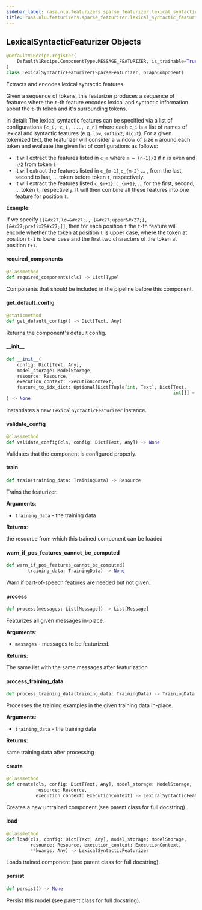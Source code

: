 ```yaml
---
sidebar_label: rasa.nlu.featurizers.sparse_featurizer.lexical_syntactic_featurizer
title: rasa.nlu.featurizers.sparse_featurizer.lexical_syntactic_featurizer
---
```

## LexicalSyntacticFeaturizer Objects

```python
@DefaultV1Recipe.register(
    DefaultV1Recipe.ComponentType.MESSAGE_FEATURIZER, is_trainable=True
)
class LexicalSyntacticFeaturizer(SparseFeaturizer, GraphComponent)
```

Extracts and encodes lexical syntactic features.

Given a sequence of tokens, this featurizer produces a sequence of features
where the `t`-th feature encodes lexical and syntactic information about the `t`-th
token and it&#x27;s surrounding tokens.

In detail: The lexical syntactic features can be specified via a list of
configurations `[c_0, c_1, ..., c_n]` where each `c_i` is a list of names of
lexical and syntactic features (e.g. `low`, `suffix2`, `digit`).
For a given tokenized text, the featurizer will consider a window of size `n`
around each token and evaluate the given list of configurations as follows:
- It will extract the features listed in `c_m` where `m = (n-1)/2` if n is even and
`n/2` from token `t`
- It will extract the features listed in `c_{m-1}`,`c_{m-2}` ... ,  from the last,
second to last, ... token before token `t`, respectively.
- It will extract the features listed `c_{m+1}`, `c_{m+1}`, ... for the first,
second, ... token `t`, respectively.
It will then combine all these features into one feature for position `t`.

**Example**:

  If we specify `[[&#x27;low&#x27;], [&#x27;upper&#x27;], [&#x27;prefix2&#x27;]]`, then for each position `t`
  the `t`-th feature will encode whether the token at position `t` is upper case,
  where the token at position `t-1` is lower case and the first two characters
  of the token at position `t+1`.

#### required\_components

```python
@classmethod
def required_components(cls) -> List[Type]
```

Components that should be included in the pipeline before this component.

#### get\_default\_config

```python
@staticmethod
def get_default_config() -> Dict[Text, Any]
```

Returns the component&#x27;s default config.

#### \_\_init\_\_

```python
def __init__(
    config: Dict[Text, Any],
    model_storage: ModelStorage,
    resource: Resource,
    execution_context: ExecutionContext,
    feature_to_idx_dict: Optional[Dict[Tuple[int, Text], Dict[Text,
                                                              int]]] = None
) -> None
```

Instantiates a new `LexicalSyntacticFeaturizer` instance.

#### validate\_config

```python
@classmethod
def validate_config(cls, config: Dict[Text, Any]) -> None
```

Validates that the component is configured properly.

#### train

```python
def train(training_data: TrainingData) -> Resource
```

Trains the featurizer.

**Arguments**:

- `training_data` - the training data
  

**Returns**:

  the resource from which this trained component can be loaded

#### warn\_if\_pos\_features\_cannot\_be\_computed

```python
def warn_if_pos_features_cannot_be_computed(
        training_data: TrainingData) -> None
```

Warn if part-of-speech features are needed but not given.

#### process

```python
def process(messages: List[Message]) -> List[Message]
```

Featurizes all given messages in-place.

**Arguments**:

- `messages` - messages to be featurized.
  

**Returns**:

  The same list with the same messages after featurization.

#### process\_training\_data

```python
def process_training_data(training_data: TrainingData) -> TrainingData
```

Processes the training examples in the given training data in-place.

**Arguments**:

- `training_data` - the training data
  

**Returns**:

  same training data after processing

#### create

```python
@classmethod
def create(cls, config: Dict[Text, Any], model_storage: ModelStorage,
           resource: Resource,
           execution_context: ExecutionContext) -> LexicalSyntacticFeaturizer
```

Creates a new untrained component (see parent class for full docstring).

#### load

```python
@classmethod
def load(cls, config: Dict[Text, Any], model_storage: ModelStorage,
         resource: Resource, execution_context: ExecutionContext,
         **kwargs: Any) -> LexicalSyntacticFeaturizer
```

Loads trained component (see parent class for full docstring).

#### persist

```python
def persist() -> None
```

Persist this model (see parent class for full docstring).

